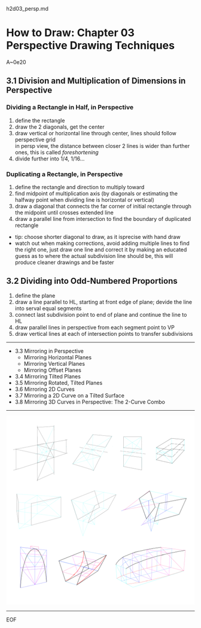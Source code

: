 h2d03_persp.md

How to Draw: Chapter 03 Perspective Drawing Techniques
================================================================================

A~0e20

3.1 Division and Multiplication of Dimensions in Perspective
--------------------------------------------------------------------------------

### Dividing a Rectangle in Half, in Perspective

1. define the rectangle
2. draw the 2 diagonals, get the center
3. draw vertical or horizontal line through center, lines should follow perspective grid  
   in persp view, the distance between closer 2 lines is wider than further ones, this is called *foreshortening*
4. divide further into 1/4, 1/16...

### Duplicating a Rectangle, in Perspective

1. define the rectangle and direction to multiply toward
2. find midpoint of multiplication axis (by diagonals or estimating the halfway point when dividing line is horizontal or vertical)
3. draw a diagonal that connects the far corner of initial rectangle through the midpoint until crosses extended line
4. draw a parallel line from intersection to find the boundary of duplicated rectangle

- tip: choose shorter diagonal to draw, as it isprecise with hand draw
- watch out when making corrections, avoid adding multiple lines to find the right one, just draw one line and correct it by making an educated guess as to where the actual subdivision line should be, this will produce cleaner drawings and be faster

3.2 Dividing into Odd-Numbered Proportions
--------------------------------------------------------------------------------

1. define the plane
2. draw a line parallel to HL, starting at front edge of plane; devide the line into serval equal segments
3. connect last subdivision point to end of plane and continue the line to HL
4. draw parallel lines in perspective from each segment point to VP
5. draw vertical lines at each of intersection points to transfer subdivisions

--------------------------------------------------------------------------------

- 3.3 Mirroring in Perspective
  - Mirroring Horizontal Planes
  - Mirroring Vertical Planes
  - Mirroring Offset Planes
- 3.4 Mirroring Tilted Planes
- 3.5 Mirroring Rotated, Tilted Planes
- 3.6 Mirroring 2D Curves
- 3.7 Mirroring a 2D Curve on a Tilted Surface
- 3.8 Mirroring 3D Curves in Perspective: The 2-Curve Combo

--------------------------------------------------------------------------------

![h2d03pic](x0b_h2d_03.jpg)

--------------------------------------------------------------------------------

EOF
